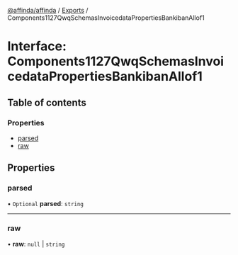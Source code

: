 [@affinda/affinda](../README.md) / [Exports](../modules.md) / Components1127QwqSchemasInvoicedataPropertiesBankibanAllof1

# Interface: Components1127QwqSchemasInvoicedataPropertiesBankibanAllof1

## Table of contents

### Properties

- [parsed](Components1127QwqSchemasInvoicedataPropertiesBankibanAllof1.md#parsed)
- [raw](Components1127QwqSchemasInvoicedataPropertiesBankibanAllof1.md#raw)

## Properties

### parsed

• `Optional` **parsed**: `string`

___

### raw

• **raw**: ``null`` \| `string`
